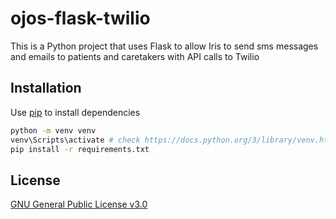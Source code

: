 # ojos-flask-twilio

This is a Python project that uses Flask to allow Iris to send sms messages and
emails to patients and caretakers with API calls to Twilio

## Installation

Use [pip](https://pip.pypa.io/en/stable/) to install dependencies

```bash
python -m venv venv
venv\Scripts\activate # check https://docs.python.org/3/library/venv.html#how-venvs-work
pip install -r requirements.txt
```

## License

[GNU General Public License v3.0](https://choosealicense.com/licenses/gpl-3.0/)
